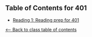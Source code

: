 ## Table of Contents for 401

- [Reading 1: Reading prep for 401](notes1.md)

[<-- Back to class table of contents](../README.md)